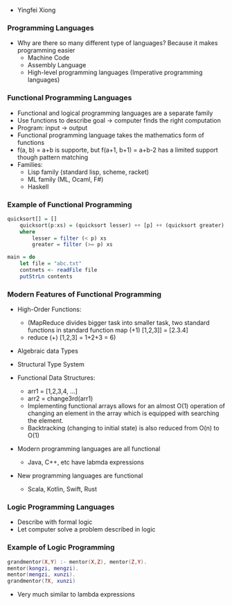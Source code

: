 - Yingfei Xiong


### Programming Languages
- Why are there so many different type of languages? 
	Because it makes programming easier
	- Machine Code
	- Assembly Language
	- High-level programming languages (Imperative programming languages)

### Functional Programming Languages
- Functional and logical programming languages are a separate family
- Use functions to describe goal $\to$ computer finds the right computation
- Program: input $\to$ output
- Functional programming language takes the mathematics form of functions
- f(a, b) = a+b is supporte, but f(a+1, b+1) = a+b-2 has a limited support though pattern matching
- Families:
  - Lisp family (standard lisp, scheme, racket)
  - ML family (ML, Ocaml, F#)
  - Haskell

### Example of Functional Programming
```Haskell
quicksort[] = []
	quicksort(p:xs) = (quicksort lesser) ++ [p] ++ (quicksort greater)
	where
		lesser = filter (< p) xs
		greater = filter (>= p) xs

``` 

```Haskell
main = do
	let file = "abc.txt"
	contnets <- readFile file
	putStrLn contents
```


### Modern Features of Functional Programming
- High-Order Functions:
	- (MapReduce divides bigger task into smaller task, two standard functions in standard function map (+1) [1,2,3]] = [2.3.4]
	- reduce (+) [1,2,3] = 1+2+3 = 6)
- Algebraic data Types
- Structural Type System
- Functional Data Structures:
	- arr1 = [1,2,3,4, ...]
	- arr2 = change3rd(arr1)
	- Implementing functional arrays allows for an almost O(1) operation of changing an element in the array which is equipped with searching the element.
	- Backtracking (changing to initial state) is also reduced from O(n) to O(1)

- Modern programming languages are all functional
	- Java, C++, etc have labmda expressions
- New programming languages are functional
	- Scala, Kotlin, Swift, Rust

### Logic Programming Languages
- Describe with formal logic
- Let computer solve a problem described in logic 


### Example of Logic Programming

```Lua
grandmentor(X,Y) :- mentor(X,Z), mentor(Z,Y).
mentor(kongzi, mengzi).
mentor(mengzi, xunzi).
grandmentor(?X, xunzi)
```

- Very much similar to lambda expressions